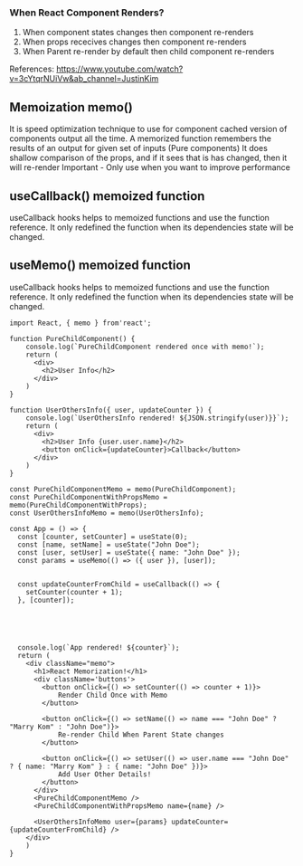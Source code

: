 ### When React Component Renders?
1. When component states changes then component re-renders
2. When props rececives changes then component re-renders
3. When Parent re-render by default then child component re-renders

References: https://www.youtube.com/watch?v=3cYtqrNUiVw&ab_channel=JustinKim

## Memoization memo()
It is speed optimization technique to use for component cached version of components output all the time. 
A memorized function remembers the results of an output for given set of inputs (Pure components)
It does shallow comparison of the props, and if it sees that is has changed, then it will re-render
Important - Only use when you want to improve performance

## useCallback() memoized function
useCallback hooks helps to memoized functions and use the function reference. 
It only redefined the function when its dependencies state will be changed. 

## useMemo() memoized function
useCallback hooks helps to memoized functions and use the function reference. 
It only redefined the function when its dependencies state will be changed. 

```
import React, { memo } from'react';

function PureChildComponent() {
    console.log(`PureChildComponent rendered once with memo!`);
    return (
      <div>
        <h2>User Info</h2>
      </div>
    )
}

function UserOthersInfo({ user, updateCounter }) {
    console.log(`UserOthersInfo rendered! ${JSON.stringify(user)}}`);
    return (
      <div>
        <h2>User Info {user.user.name}</h2>
        <button onClick={updateCounter}>Callback</button>
      </div>
    )
}

const PureChildComponentMemo = memo(PureChildComponent);
const PureChildComponentWithPropsMemo = memo(PureChildComponentWithProps);
const UserOthersInfoMemo = memo(UserOthersInfo);

const App = () => {
  const [counter, setCounter] = useState(0);
  const [name, setName] = useState("John Doe");
  const [user, setUser] = useState({ name: "John Doe" });
  const params = useMemo(() => ({ user }), [user]);


  const updateCounterFromChild = useCallback(() => {
    setCounter(counter + 1);
  }, [counter]);




  
  console.log(`App rendered! ${counter}`);
  return (
    <div className="memo">
      <h1>React Memorization!</h1>
      <div className='buttons'>
        <button onClick={() => setCounter(() => counter + 1)}>
            Render Child Once with Memo
        </button>

        <button onClick={() => setName(() => name === "John Doe" ? "Marry Kom" : "John Doe")}>
            Re-render Child When Parent State changes
        </button>

        <button onClick={() => setUser(() => user.name === "John Doe" ? { name: "Marry Kom" } : { name: "John Doe" })}>
            Add User Other Details!
        </button>
      </div>
      <PureChildComponentMemo />
      <PureChildComponentWithPropsMemo name={name} />

      <UserOthersInfoMemo user={params} updateCounter={updateCounterFromChild} />
    </div>
    )
}
```
